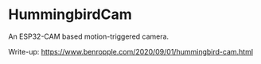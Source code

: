 # HummingbirdCam
An ESP32-CAM based motion-triggered camera.

Write-up: https://www.benropple.com/2020/09/01/hummingbird-cam.html
